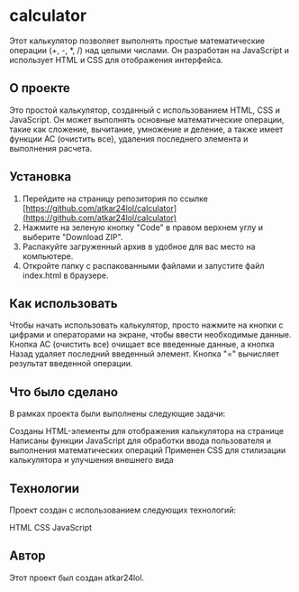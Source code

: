 # calculator
Этот калькулятор позволяет выполнять простые математические операции (+, -, *, /) над целыми числами. Он разработан на JavaScript и использует HTML и CSS для отображения интерфейса.

## О проекте
Это простой калькулятор, созданный с использованием HTML, CSS и JavaScript. Он может выполнять основные математические операции, такие как сложение, вычитание, умножение и деление, а также имеет функции AC (очистить все), удаления последнего элемента и выполнения расчета.

## Установка

1. Перейдите на страницу репозитория по ссылке [https://github.com/atkar24lol/calculator](https://github.com/atkar24lol/calculator)
2. Нажмите на зеленую кнопку "Code" в правом верхнем углу и выберите "Download ZIP".
3. Распакуйте загруженный архив в удобное для вас место на компьютере.
4. Откройте папку с распакованными файлами и запустите файл index.html в браузере.

## Как использовать
Чтобы начать использовать калькулятор, просто нажмите на кнопки с цифрами и операторами на экране, чтобы ввести необходимые данные. Кнопка AC (очистить все) очищает все введенные данные, а кнопка Назад удаляет последний введенный элемент. Кнопка "=" вычисляет результат введенной операции.

## Что было сделано
В рамках проекта были выполнены следующие задачи:

Созданы HTML-элементы для отображения калькулятора на странице
Написаны функции JavaScript для обработки ввода пользователя и выполнения математических операций
Применен CSS для стилизации калькулятора и улучшения внешнего вида

## Технологии
Проект создан с использованием следующих технологий:

HTML
CSS
JavaScript

## Автор
Этот проект был создан atkar24lol.
